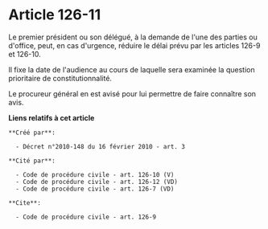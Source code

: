 # Article 126-11

Le premier président ou son délégué, à la demande de l'une des parties ou d'office, peut, en cas d'urgence, réduire le délai
prévu par les articles 126-9 et 126-10.

Il fixe la date de l'audience au cours de laquelle sera examinée la question prioritaire de constitutionnalité. 

Le procureur général en est avisé pour lui permettre de faire connaître son avis.

**Liens relatifs à cet article**

	**Créé par**:

	  - Décret n°2010-148 du 16 février 2010 - art. 3

	**Cité par**:

	  - Code de procédure civile - art. 126-10 (V)
	  - Code de procédure civile - art. 126-12 (VD)
	  - Code de procédure civile - art. 126-7 (VD)

	**Cite**:

	  - Code de procédure civile - art. 126-9
